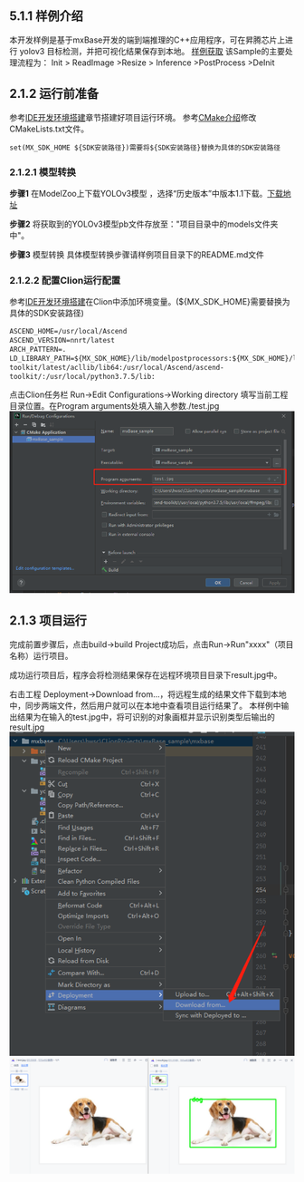 ## 5.1.1 样例介绍
本开发样例是基于mxBase开发的端到端推理的C++应用程序，可在昇腾芯片上进行 yolov3 目标检测，并把可视化结果保存到本地。
[样例获取](https://gitee.com/ascend/mindxsdk-referenceapps/tree/master/tutorials/MxbaseDetectionSample)
该Sample的主要处理流程为：
Init > ReadImage >Resize > Inference >PostProcess >DeInit

## 2.1.2 运行前准备
参考[IDE开发环境搭建](./1-2IDE开发环境搭建.md)章节搭建好项目运行环境。
参考[CMake介绍](./Cmake介绍.md)修改CMakeLists.txt文件。
```
set(MX_SDK_HOME ${SDK安装路径})需要将${SDK安装路径}替换为具体的SDK安装路径
```
### 2.1.2.1 模型转换
**步骤1** 在ModelZoo上下载YOLOv3模型 ，选择“历史版本”中版本1.1下载。[下载地址](https://www.hiascend.com/zh/software/modelzoo/detail/C/210261e64adc42d2b3d84c447844e4c7)

**步骤2** 将获取到的YOLOv3模型pb文件存放至："项目目录中的models文件夹中"。

**步骤3** 模型转换
具体模型转换步骤请样例项目目录下的README.md文件  

### 2.1.2.2 配置Clion运行配置
参考[IDE开发环境搭建](./1-2IDE开发环境搭建.md)在Clion中添加环境变量。(${MX_SDK_HOME}需要替换为具体的SDK安装路径)
```
ASCEND_HOME=/usr/local/Ascend
ASCEND_VERSION=nnrt/latest
ARCH_PATTERN=.
LD_LIBRARY_PATH=${MX_SDK_HOME}/lib/modelpostprocessors:${MX_SDK_HOME}/lib:${MX_SDK_HOME}/opensource/lib:/usr/local/Ascend/ascend-toolkit/latest/acllib/lib64:/usr/local/Ascend/ascend-toolkit/:/usr/local/python3.7.5/lib:
```
点击Clion任务栏 Run->Edit Configurations->Working directory 填写当前工程目录位置。在Program arguments处填入输入参数./test.jpg
![1.png](img/20210712140926.png "1.png")

## 2.1.3 项目运行
完成前置步骤后，点击build->build Project成功后，点击Run->Run"xxxx"（项目名称）运行项目。
  
成功运行项目后，程序会将检测结果保存在远程环境项目目录下result.jpg中。


右击工程 Deployment->Download from...，将远程生成的结果文件下载到本地中，同步两端文件，然后用户就可以在本地中查看项目运行结果了。
本样例中输出结果为在输入的test.jpg中，将可识别的对象画框并显示识别类型后输出的result.jpg  
![2.png](img/20210712141316.png "2.png")
![3.png](img/20210712141205.png "3.png")